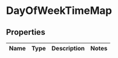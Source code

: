 # DayOfWeekTimeMap

## Properties
Name | Type | Description | Notes
------------ | ------------- | ------------- | -------------
